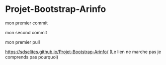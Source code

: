 # Projet-Bootstrap-Arinfo

mon premier commit

mon second commit

mon premier pull

https://sdselites.github.io/Projet-Bootstrap-Arinfo/  (Le lien ne marche pas je comprends pas pourquoi)
